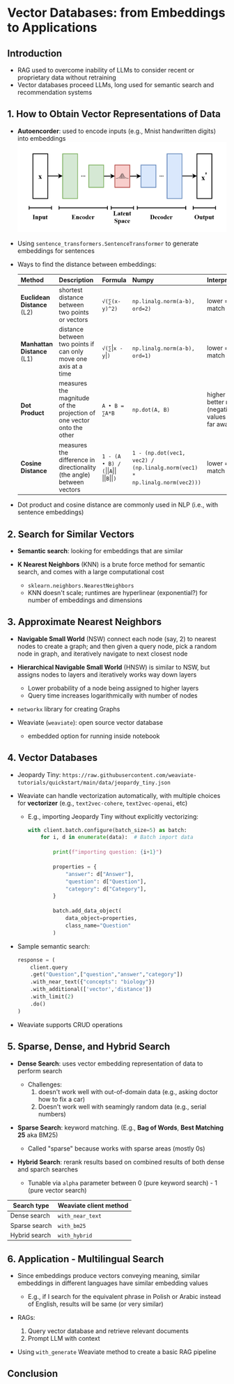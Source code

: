 # Vector Databases: from Embeddings to Applications

## Introduction

* RAG used to overcome inability of LLMs to consider recent or proprietary data without retraining
* Vector databases proceed LLMs, long used for semantic search and recommendation systems

## 1. How to Obtain Vector Representations of Data

* **Autoencorder**: used to encode inputs (e.g., Mnist handwritten digits) into embeddings
    ![Architecture of an autoencoder](images/vector-databases-from-embeddings-to-applications/autoencoder-architecture.png)

* Using `sentence_transformers.SentenceTransformer` to generate embeddings for sentences

* Ways to find the distance between embeddings:

    | Method | Description | Formula | Numpy | Interpretation |
    | ------ | ----------- | ------- | ----- | -------------- |
    | **Euclidean Distance** (L2) | shortest distance between two points or vectors | `√(∑(x-y)^2)` | `np.linalg.norm(a-b), ord=2)` | lower = better match |
    | **Manhattan Distance** (L1) | distance between two points if can only move one axis at a time | `√(∑`&#124;`x - y`&#124;`)` | `np.linalg.norm(a-b), ord=1)` | lower = better match |
    | **Dot Product** | measures the magnitude of the projection of one vector onto the other | `A • B = ∑A*B` | `np.dot(A, B)` | higher = better match (negative values mean far away) |
    | **Cosine Distance** | measures the difference in directionality (the angle) between vectors | `1 - (A • B) / (`&#124;&#124;`A`&#124;&#124;` `&#124;&#124;`B`&#124;&#124;`)` | `1 - (np.dot(vec1, vec2) / (np.linalg.norm(vec1) * np.linalg.norm(vec2)))` | lower = better match |

* Dot product and cosine distance are commonly used in NLP (i.e., with sentence embeddings)

## 2. Search for Similar Vectors

* **Semantic search**: looking for embeddings that are similar

* **K Nearest Neighbors** (KNN) is a brute force method for semantic search, and comes with a large computational cost
    - `sklearn.neighbors.NearestNeighbors`
    - KNN doesn't scale; runtimes are hyperlinear (exponential?) for number of embeddings and dimensions

## 3. Approximate Nearest Neighbors

* **Navigable Small World** (NSW) connect each node (say, 2) to nearest nodes to create a graph; and then given a query node, pick a random node in graph, and iteratively navigate to next closest node

* **Hierarchical Navigable Small World** (HNSW) is similar to NSW, but assigns nodes to layers and iteratively works way down layers
    - Lower probability of a node being assigned to higher layers
    - Query time increases logarithmically with number of nodes

* `networkx` library for creating Graphs

* Weaviate (`weaviate`): open source vector database
    - embedded option for running inside notebook

## 4. Vector Databases

* Jeopardy Tiny: `https://raw.githubusercontent.com/weaviate-tutorials/quickstart/main/data/jeopardy_tiny.json`

* Weaviate can handle vectorization automatically, with multiple choices for **vectorizer** (e.g., `text2vec-cohere`, `text2vec-openai`, etc)
    - E.g., importing Jeopardy Tiny without explicitly vectorizing:
        ```py
        with client.batch.configure(batch_size=5) as batch:
            for i, d in enumerate(data):  # Batch import data
                
                print(f"importing question: {i+1}")
                
                properties = {
                    "answer": d["Answer"],
                    "question": d["Question"],
                    "category": d["Category"],
                }
                
                batch.add_data_object(
                    data_object=properties,
                    class_name="Question"
                )
        ```
* Sample semantic search:
    ```py
    response = (
        client.query
        .get("Question",["question","answer","category"])
        .with_near_text({"concepts": "biology"})
        .with_additional(['vector','distance'])
        .with_limit(2)
        .do()
    )
    ```

* Weaviate supports CRUD operations

## 5. Sparse, Dense, and Hybrid Search

* **Dense Search**: uses vector embedding representation of data to perform search
    - Challenges: 
        1. doesn't work well with out-of-domain data (e.g., asking doctor how to fix a car)
        2. Doesn't work well with seamingly random data (e.g., serial numbers)


* **Sparse Search**: keyword matching. (E.g., **Bag of Words**, **Best Matching 25** aka BM25)
    - Called "sparse" because works with sparse areas (mostly 0s)

* **Hybrid Search**: rerank results based on combined results of both dense and sparch searches
    - Tunable via `alpha` parameter between 0 (pure keyword search) - 1 (pure vector search)

| Search type | Weaviate client method |
| ----------- | ---------------------- |
| Dense search | `with_near_text` |
| Sparse search | `with_bm25` |
| Hybrid search | `with_hybrid` |

## 6. Application - Multilingual Search

* Since embeddings produce vectors conveying meaning, similar embeddings in different languages have similar embedding values
    - E.g., if I search for the equivalent phrase in Polish or Arabic instead of English, results will be same (or very similar)

* RAGs:
    1. Query vector database and retrieve relevant documents 
    2. Prompt LLM with context

* Using `with_generate` Weaviate method to create a basic RAG pipeline

## Conclusion 

